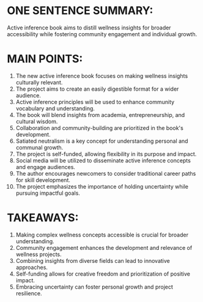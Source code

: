 # ONE SENTENCE SUMMARY:
Active inference book aims to distill wellness insights for broader accessibility while fostering community engagement and individual growth.

# MAIN POINTS:
1. The new active inference book focuses on making wellness insights culturally relevant.
2. The project aims to create an easily digestible format for a wider audience.
3. Active inference principles will be used to enhance community vocabulary and understanding.
4. The book will blend insights from academia, entrepreneurship, and cultural wisdom.
5. Collaboration and community-building are prioritized in the book's development.
6. Satiated neutralism is a key concept for understanding personal and communal growth.
7. The project is self-funded, allowing flexibility in its purpose and impact.
8. Social media will be utilized to disseminate active inference concepts and engage audiences.
9. The author encourages newcomers to consider traditional career paths for skill development.
10. The project emphasizes the importance of holding uncertainty while pursuing impactful goals.

# TAKEAWAYS:
1. Making complex wellness concepts accessible is crucial for broader understanding.
2. Community engagement enhances the development and relevance of wellness projects.
3. Combining insights from diverse fields can lead to innovative approaches.
4. Self-funding allows for creative freedom and prioritization of positive impact.
5. Embracing uncertainty can foster personal growth and project resilience.

